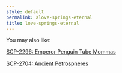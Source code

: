 ```yaml
---
style: default
permalink: Xlove-springs-eternal
title: love-springs-eternal
---
```

You may also like:

[SCP-2296: Emperor Penguin Tube Mommas](http://scp-wiki.net/scp-2296)

[SCP-2704: Ancient Petrospheres](http://scp-wiki.net/scp-2704)
